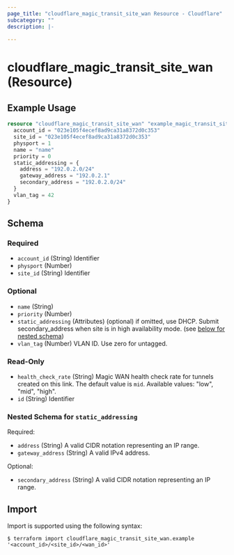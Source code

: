 ```yaml
---
page_title: "cloudflare_magic_transit_site_wan Resource - Cloudflare"
subcategory: ""
description: |-
  
---
```


# cloudflare_magic_transit_site_wan (Resource)



## Example Usage

```terraform
resource "cloudflare_magic_transit_site_wan" "example_magic_transit_site_wan" {
  account_id = "023e105f4ecef8ad9ca31a8372d0c353"
  site_id = "023e105f4ecef8ad9ca31a8372d0c353"
  physport = 1
  name = "name"
  priority = 0
  static_addressing = {
    address = "192.0.2.0/24"
    gateway_address = "192.0.2.1"
    secondary_address = "192.0.2.0/24"
  }
  vlan_tag = 42
}
```

<!-- schema generated by tfplugindocs -->
## Schema

### Required

- `account_id` (String) Identifier
- `physport` (Number)
- `site_id` (String) Identifier

### Optional

- `name` (String)
- `priority` (Number)
- `static_addressing` (Attributes) (optional) if omitted, use DHCP. Submit secondary_address when site is in high availability mode. (see [below for nested schema](#nestedatt--static_addressing))
- `vlan_tag` (Number) VLAN ID. Use zero for untagged.

### Read-Only

- `health_check_rate` (String) Magic WAN health check rate for tunnels created on this link. The default value is `mid`.
Available values: "low", "mid", "high".
- `id` (String) Identifier

<a id="nestedatt--static_addressing"></a>
### Nested Schema for `static_addressing`

Required:

- `address` (String) A valid CIDR notation representing an IP range.
- `gateway_address` (String) A valid IPv4 address.

Optional:

- `secondary_address` (String) A valid CIDR notation representing an IP range.

## Import

Import is supported using the following syntax:

```shell
$ terraform import cloudflare_magic_transit_site_wan.example '<account_id>/<site_id>/<wan_id>'
```
